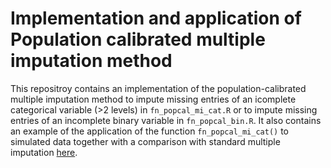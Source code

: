 # Implementation and application of Population calibrated multiple imputation method

This repositroy contains an implementation of the population-calibrated multiple imputation method to impute missing entries of an icomplete categorical variable (>2 levels) in `fn_popcal_mi_cat.R` or to impute missing entries of an incomplete binary variable in `fn_popcal_bin.R`. It also contains an example of the application of the function `fn_popcal_mi_cat()` to simulated data together with a comparison with standard multiple imputation [here](https://htmlpreview.github.io/?https://github.com/naninatamar/population_calibrated_multiple_imputation/blob/main/simulation_study_popcalmi.html).

